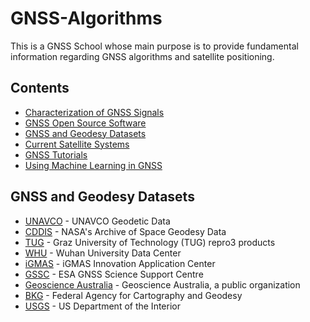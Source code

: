 # GNSS-Algorithms
This is a GNSS School whose main purpose is to provide fundamental information regarding GNSS algorithms and satellite positioning. 

## Contents

- [Characterization of GNSS Signals](#Characterization-of-gnss-signals)
- [GNSS Open Source Software](#List-of-gnss-open-source-software)
- [GNSS and Geodesy Datasets ](#gnss-and-geodesy-datasets)
- [Current Satellite Systems](#current-satellite-systems)
- [GNSS Tutorials](#gnss-tutorials)
- [Using Machine Learning in GNSS](#gnss-tutorials)


## GNSS and Geodesy Datasets
- [UNAVCO](https://www.unavco.org/data/data.html) - UNAVCO Geodetic Data
- [CDDIS](https://cddis.nasa.gov/) - NASA's Archive of Space Geodesy Data
- [TUG](https://repository.tugraz.at/records/ddmkp-3bc83/) - Graz University of Technology (TUG) repro3 products
- [WHU](http://www.igs.gnsswhu.cn/) - Wuhan University Data Center
- [iGMAS](http://igmas.users.sgg.whu.edu.cn/products) - iGMAS Innovation Application Center
- [GSSC](https://gssc.esa.int/) - ESA GNSS Science Support Centre
- [Geoscience Australia](https://www.ga.gov.au/home) - Geoscience Australia, a public organization
- [BKG](https://igs.bkg.bund.de/) - Federal Agency for Cartography and Geodesy 
- [USGS](https://earthexplorer.usgs.gov/) - US Department of the Interior 


